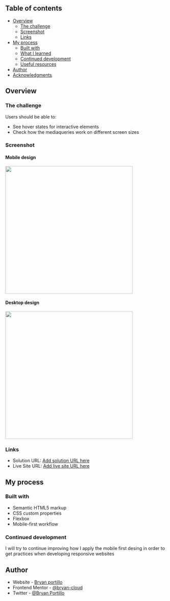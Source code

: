 ## Table of contents

- [Overview](#overview)
  - [The challenge](#the-challenge)
  - [Screenshot](#screenshot)
  - [Links](#links)
- [My process](#my-process)
  - [Built with](#built-with)
  - [What I learned](#what-i-learned)
  - [Continued development](#continued-development)
  - [Useful resources](#useful-resources)
- [Author](#author)
- [Acknowledgments](#acknowledgments)

## Overview

### The challenge

Users should be able to:

- See hover states for interactive elements
- Check how the mediaqueries work on different screen sizes

### Screenshot

#### Mobile design

<img src="https://i.imgur.com/8o3tYLb.png" width="400px" ></a>

#### Desktop design

<img src="https://i.imgur.com/YnpwGkf.png" width="400px" ></a>



### Links

- Solution URL: [Add solution URL here](https://your-solution-url.com)
- Live Site URL: [Add live site URL here](https://your-live-site-url.com)

## My process

### Built with

- Semantic HTML5 markup
- CSS custom properties
- Flexbox
- Mobile-first workflow

### Continued development

I will try to continue improving how I apply the mobile first desing in order to get practices when developing responsive websites




## Author

- Website - [Bryan portillo](https://www.your-site.com)
- Frontend Mentor - [@bryan-cloud](https://www.frontendmentor.io/profile/bryan-cloud)
- Twitter - [@Bryan Portillo](https://twitter.com/bportillo701)
